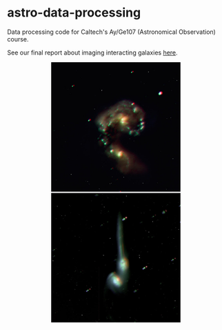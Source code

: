 # astro-data-processing
Data processing code for Caltech's Ay/Ge107 (Astronomical Observation) course. 

See our final report about imaging interacting galaxies [here](./palomar_final_project_report.pdf).

<p align="center">
<img src="./palomar-observations/antennae.jpeg" height="300">
<img src="./palomar-observations/mice.jpeg" height="300">
</p>
